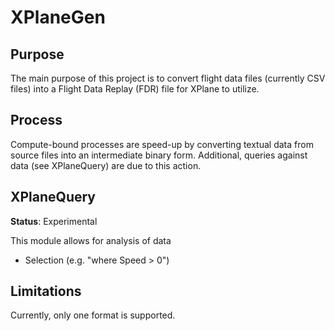 # XPlaneGen

## Purpose
The main purpose of this project is to convert flight data files (currently CSV files) into a Flight Data Replay (FDR) file for XPlane to utilize.

## Process
Compute-bound processes are speed-up by converting textual data from source files into an intermediate binary form. Additional, queries against data (see XPlaneQuery) are due to this action.

## XPlaneQuery
__Status__: Experimental

This module allows for analysis of data

- Selection (e.g. "where Speed > 0")

## Limitations
Currently, only one format is supported.

